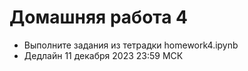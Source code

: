 # Домашняя работа 4

* Выполните задания из тетрадки homework4.ipynb
* Дедлайн 11 декабря 2023 23:59 МСК
